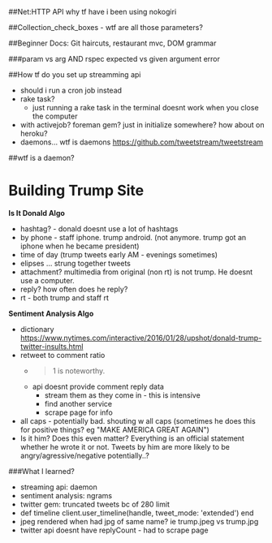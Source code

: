 ##Net:HTTP API
why tf have i been using nokogiri

##Collection_check_boxes - wtf are all those parameters?

##Beginner Docs: Git haircuts, restaurant mvc, DOM grammar


###param vs arg AND rspec expected vs given argument error


##How tf do you set up streamming api
- should i run a cron job instead
- rake task? 
	- just running a rake task in the terminal doesnt work when you close the computer 
- with activejob? foreman gem? just in initialize somewhere? how about on heroku?
- daemons... wtf is daemons https://github.com/tweetstream/tweetstream	

##wtf is a daemon?









# Building Trump Site

**Is It Donald Algo**

- hashtag? - donald doesnt use a lot of hashtags
- by phone - staff iphone. trump android. (not anymore. trump got an iphone when he became president)
- time of day (trump tweets early AM - evenings sometimes)
- elipses ... strung together tweets
- attachment? multimedia from original (non rt) is not trump. He doesnt use a computer.
- reply? how often does he reply?
- rt - both trump and staff rt


**Sentiment Analysis Algo**

- dictionary https://www.nytimes.com/interactive/2016/01/28/upshot/donald-trump-twitter-insults.html
- retweet to comment ratio
	- >1 is noteworthy. 
	- api doesnt provide comment reply data
		- stream them as they come in - this is intensive
		- find another service
		- scrape page for info
- all caps - potentially bad. shouting w all caps (sometimes he does this for positive things? eg "MAKE AMERICA GREAT AGAIN")
- Is it him? Does this even matter? Everything is an official statement whether he wrote it or not. Tweets by him are more likely to be angry/agressive/negative potentially..?


###What I learned?

- streaming api: daemon
- sentiment analysis: ngrams
- twitter gem: truncated tweets bc of 280 limit
 - def timeline
    client.user_timeline(handle, tweet_mode: 		'extended')
  	 end
- jpeg rendered when had jpg of same name? ie trump.jpeg vs trump.jpg
- twitter api doesnt have replyCount - had to scrape page

